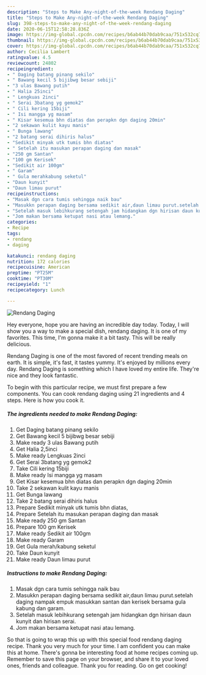 ```yaml
---
description: "Steps to Make Any-night-of-the-week Rendang Daging"
title: "Steps to Make Any-night-of-the-week Rendang Daging"
slug: 398-steps-to-make-any-night-of-the-week-rendang-daging
date: 2020-06-15T12:58:28.836Z
image: https://img-global.cpcdn.com/recipes/b6ab44b70dab9caa/751x532cq70/rendang-daging-resipi-foto-utama.jpg
thumbnail: https://img-global.cpcdn.com/recipes/b6ab44b70dab9caa/751x532cq70/rendang-daging-resipi-foto-utama.jpg
cover: https://img-global.cpcdn.com/recipes/b6ab44b70dab9caa/751x532cq70/rendang-daging-resipi-foto-utama.jpg
author: Cecilia Lambert
ratingvalue: 4.5
reviewcount: 24802
recipeingredient:
- " Daging batang pinang sekilo"
- " Bawang kecil 5 bijibwg besar sebiji"
- "3 ulas Bawang putih"
- " Halia 25inci"
- " Lengkuas 2inci"
- " Serai 3batang yg gemok2"
- " Cili kering 15biji"
- " Isi mangga yg masam"
- " Kisar kesemua bhn diatas dan perapkn dgn daging 20min"
- "2 sekawan kulit kayu manis"
- " Bunga lawang"
- "2 batang serai dihiris halus"
- "Sedikit minyak utk tumis bhn diatas"
- " Setelah itu masukan perapan daging dan masak"
- "250 gm Santan"
- "100 gm Kerisek"
- "Sedikit air 100gm"
- " Garam"
- " Gula merahkabung seketul"
- "Daun kunyit"
- "Daun limau purut"
recipeinstructions:
- "Masak dgn cara tumis sehingga naik bau"
- "Masukkn perapan daging bersama sedikit air,daun limau purut.setelah daging nampak empuk masukkan santan dan kerisek bersama gula kabung dan garam."
- "Setelah masuk lebihkurang setengah jam hidangkan dgn hirisan daun kunyit dan hirisan serai."
- "Jom makan bersama ketupat nasi atau lemang."
categories:
- Recipe
tags:
- rendang
- daging

katakunci: rendang daging 
nutrition: 172 calories
recipecuisine: American
preptime: "PT25M"
cooktime: "PT30M"
recipeyield: "1"
recipecategory: Lunch

---
```



![Rendang Daging](https://img-global.cpcdn.com/recipes/b6ab44b70dab9caa/751x532cq70/rendang-daging-resipi-foto-utama.jpg)

Hey everyone, hope you are having an incredible day today. Today, I will show you a way to make a special dish, rendang daging. It is one of my favorites. This time, I'm gonna make it a bit tasty. This will be really delicious.



Rendang Daging is one of the most favored of recent trending meals on earth. It is simple, it's fast, it tastes yummy. It's enjoyed by millions every day. Rendang Daging is something which I have loved my entire life. They're nice and they look fantastic.


To begin with this particular recipe, we must first prepare a few components. You can cook rendang daging using 21 ingredients and 4 steps. Here is how you cook it.

<!--inarticleads1-->

##### The ingredients needed to make Rendang Daging:

1. Get  Daging batang pinang sekilo
1. Get  Bawang kecil 5 bijibwg besar sebiji
1. Make ready 3 ulas Bawang putih
1. Get  Halia 2,5inci
1. Make ready  Lengkuas 2inci
1. Get  Serai 3batang yg gemok2
1. Take  Cili kering 15biji
1. Make ready  Isi mangga yg masam
1. Get  Kisar kesemua bhn diatas dan perapkn dgn daging 20min
1. Take 2 sekawan kulit kayu manis
1. Get  Bunga lawang
1. Take 2 batang serai dihiris halus
1. Prepare Sedikit minyak utk tumis bhn diatas,
1. Prepare  Setelah itu masukan perapan daging dan masak
1. Make ready 250 gm Santan
1. Prepare 100 gm Kerisek
1. Make ready Sedikit air 100gm
1. Make ready  Garam
1. Get  Gula merah/kabung seketul
1. Take Daun kunyit
1. Make ready Daun limau purut




<!--inarticleads2-->

##### Instructions to make Rendang Daging:

1. Masak dgn cara tumis sehingga naik bau
1. Masukkn perapan daging bersama sedikit air,daun limau purut.setelah daging nampak empuk masukkan santan dan kerisek bersama gula kabung dan garam.
1. Setelah masuk lebihkurang setengah jam hidangkan dgn hirisan daun kunyit dan hirisan serai.
1. Jom makan bersama ketupat nasi atau lemang.




So that is going to wrap this up with this special food rendang daging recipe. Thank you very much for your time. I am confident you can make this at home. There's gonna be interesting food at home recipes coming up. Remember to save this page on your browser, and share it to your loved ones, friends and colleague. Thank you for reading. Go on get cooking!
